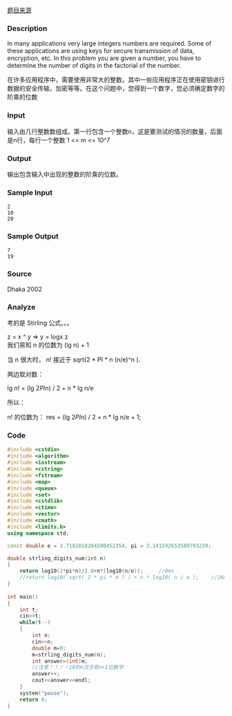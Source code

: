 [题目来源](http://poj.org/problem?id=1423)

### Description

In many applications very large integers numbers are required. Some of these applications are using keys for secure transmission of data, encryption, etc. In this problem you are given a number, you have to determine the number of digits in the factorial of the number.

在许多应用程序中，需要使用非常大的整数。其中一些应用程序正在使用密钥进行数据的安全传输，加密等等。在这个问题中，您得到一个数字，您必须确定数字的阶乘的位数

### Input

输入由几行整数数组成。第一行包含一个整数n，这是要测试的情况的数量，后面是n行，每行一个整数 1 <= m <= 10^7 

### Output

输出包含输入中出现的整数的阶乘的位数。

### Sample Input

```
2
10
20
```

### Sample Output

```
7
19
```

### Source

Dhaka 2002

### Analyze

考的是 Stirling 公式。。。

z = x ^ y => y = logx z   
我们易知 n 的位数为 (lg n) + 1

当 n 很大时， n! 接近于 sqrt(2 * PI * n (n/e)^n ).

两边取对数：

lg n! = (lg 2*PI*n) / 2 + n * lg n/e

所以：

n! 的位数为： res = (lg 2*PI*n) / 2 + n * lg n/e + 1;

### Code

```c++
#include <cstdio>
#include <algorithm>
#include <iostream>
#include <cstring>
#include <fstream>
#include <map>
#include <queue>
#include <set>
#include <cstdlib>
#include <ctime>
#include <vector>
#include <cmath>
#include <limits.h>
using namespace std;

const double e = 2.7182818284590452354, pi = 3.141592653589793239;

double strling_digits_num(int n)
{
	return log10(2*pi*n)/2.0+n*(log10(n/e));     //0ms
	//return log10( sqrt( 2 * pi * n ) ) + n * log10( n / e );    //16ms
}
 
int main()
{
	int t;
	cin>>t;
	while(t--)
	{
		int n;
		cin>>n;
		double m=0;
		m=strling_digits_num(n);
		int answer=(int)m;
		//注意！！！！10的n次方有n+1位数字
		answer++;
		cout<<answer<<endl;
	}
	system("pause");
	return 0;
}
```
